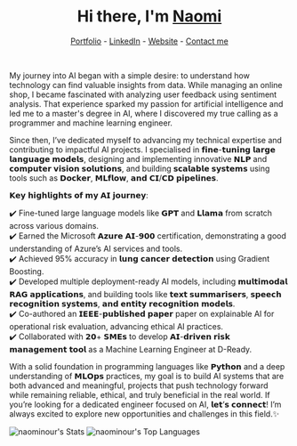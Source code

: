 <h1 align="center"> Hi there, I'm <a href="https://www.linkedin.com/in/naominour/">Naomi</a> </h1>

<!--- Adding Header Elements -->
<p align="center">
  <a href="http://naominour.com/portfolio/">Portfolio</a> -
  <a href="https://www.linkedin.com/in/naominour/">LinkedIn</a> - 
  <a href="https://naominour.com/">Website</a> -
  <a href="https://naominour.com/contact">Contact me</a> 
</p>
</br>

My journey into AI began with a simple desire: to understand how technology can find valuable insights from data. While managing an online shop, I became fascinated with analyzing user feedback using sentiment analysis. That experience sparked my passion for artificial intelligence and led me to a master's degree in AI, where I discovered my true calling as a programmer and machine learning engineer.

Since then, I’ve dedicated myself to advancing my technical expertise and contributing to impactful AI projects. I specialised in 𝗳𝗶𝗻𝗲-𝘁𝘂𝗻𝗶𝗻𝗴 𝗹𝗮𝗿𝗴𝗲 𝗹𝗮𝗻𝗴𝘂𝗮𝗴𝗲 𝗺𝗼𝗱𝗲𝗹𝘀, designing and implementing innovative 𝗡𝗟𝗣 and 𝗰𝗼𝗺𝗽𝘂𝘁𝗲𝗿 𝘃𝗶𝘀𝗶𝗼𝗻 𝘀𝗼𝗹𝘂𝘁𝗶𝗼𝗻𝘀, and building 𝘀𝗰𝗮𝗹𝗮𝗯𝗹𝗲 𝘀𝘆𝘀𝘁𝗲𝗺𝘀 using tools such as 𝗗𝗼𝗰𝗸𝗲𝗿, 𝗠𝗟𝗳𝗹𝗼𝘄, 𝗮𝗻𝗱 𝗖𝗜/𝗖𝗗 𝗽𝗶𝗽𝗲𝗹𝗶𝗻𝗲𝘀.

𝗞𝗲𝘆 𝗵𝗶𝗴𝗵𝗹𝗶𝗴𝗵𝘁𝘀 𝗼𝗳 𝗺𝘆 𝗔𝗜 𝗷𝗼𝘂𝗿𝗻𝗲𝘆:

✔️ Fine-tuned large language models like 𝗚𝗣𝗧 and 𝗟𝗹𝗮𝗺𝗮 from scratch across various domains.</br>
✔️ Earned the Microsoft 𝗔𝘇𝘂𝗿𝗲 𝗔𝗜-𝟵𝟬𝟬 certification, demonstrating a good understanding of Azure’s AI services and tools.</br>
✔️ Achieved 95% accuracy in 𝗹𝘂𝗻𝗴 𝗰𝗮𝗻𝗰𝗲𝗿 𝗱𝗲𝘁𝗲𝗰𝘁𝗶𝗼𝗻 using Gradient Boosting.</br>
✔️ Developed multiple deployment-ready AI models, including 𝗺𝘂𝗹𝘁𝗶𝗺𝗼𝗱𝗮𝗹 𝗥𝗔𝗚 𝗮𝗽𝗽𝗹𝗶𝗰𝗮𝘁𝗶𝗼𝗻𝘀, and building tools like 𝘁𝗲𝘅𝘁 𝘀𝘂𝗺𝗺𝗮𝗿𝗶𝘀𝗲𝗿𝘀, 𝘀𝗽𝗲𝗲𝗰𝗵 𝗿𝗲𝗰𝗼𝗴𝗻𝗶𝘁𝗶𝗼𝗻 𝘀𝘆𝘀𝘁𝗲𝗺𝘀, 𝗮𝗻𝗱 𝗲𝗻𝘁𝗶𝘁𝘆 𝗿𝗲𝗰𝗼𝗴𝗻𝗶𝘁𝗶𝗼𝗻 𝗺𝗼𝗱𝗲𝗹𝘀.</br>
✔️ Co-authored an 𝗜𝗘𝗘𝗘-𝗽𝘂𝗯𝗹𝗶𝘀𝗵𝗲𝗱 𝗽𝗮𝗽𝗲𝗿 paper on explainable AI for operational risk evaluation, advancing ethical AI practices.</br>
✔️ Collaborated with 𝟮𝟬+ 𝗦𝗠𝗘𝘀 to develop 𝗔𝗜-𝗱𝗿𝗶𝘃𝗲𝗻 𝗿𝗶𝘀𝗸 𝗺𝗮𝗻𝗮𝗴𝗲𝗺𝗲𝗻𝘁 𝘁𝗼𝗼𝗹 as a Machine Learning Engineer at D-Ready.</br>


With a solid foundation in programming languages like 𝗣𝘆𝘁𝗵𝗼𝗻 and a deep understanding of 𝗠𝗟𝗢𝗽𝘀 practices, my goal is to build AI systems that are both advanced and meaningful, projects that push technology forward while remaining reliable, ethical, and truly beneficial in the real world. 
If you’re looking for a dedicated engineer focused on AI, 𝗹𝗲𝘁’𝘀 𝗰𝗼𝗻𝗻𝗲𝗰𝘁! I’m always excited to explore new opportunities and challenges in this field.✨

![naominour's Stats](https://github-readme-stats.vercel.app/api?username=naominour&theme=calm&show_icons=true&hide_border=true&count_private=true)
![naominour's Top Languages](https://github-readme-stats.vercel.app/api/top-langs/?username=naominour&theme=calm&show_icons=true&hide_border=true&layout=compact)
